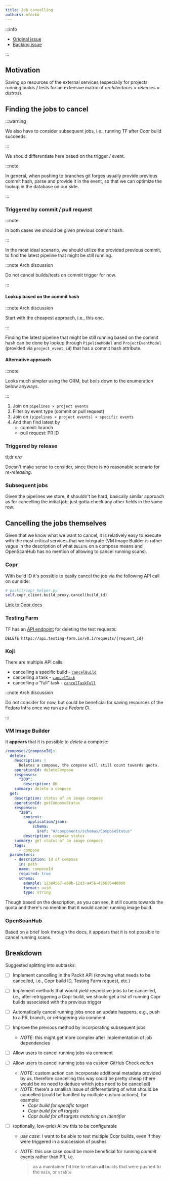```yaml
---
title: Job cancelling
authors: mfocko
---
```


:::info

- [Original issue](https://github.com/packit/packit-service/issues/5)
- [Backing issue](https://github.com/packit/packit-service/issues/2694)

:::

## Motivation

Saving up resources of the external services (especially for projects running
builds / tests for an extensive matrix of _architectures × releases × distros_).

## Finding the jobs to cancel

:::warning

We also have to consider subsequent jobs, i.e., running TF after Copr build
succeeds.

:::

We should differentiate here based on the trigger / event.

:::note

In general, when pushing to branches git forges usually provide previous commit
hash, parse and provide it in the event, so that we can optimize the lookup
in the database on our side.

:::

### Triggered by commit / pull request

:::note

In both cases we should be given previous commit hash.

:::

In the most ideal scenario, we should utilize the provided previous commit, to
find the latest pipeline that might be still running.

:::note Arch discussion

Do not cancel builds/tests on commit trigger for now.

:::

#### Lookup based on the commit hash

:::note Arch discussion

Start with the cheapest approach, i.e., this one.

:::

Finding the latest pipeline that might be still running based on the commit hash
can be done by lookup through `PipelineModel` and `ProjectEventModel` (provided
via `project_event_id`) that has a commit hash attribute.

#### Alternative approach

:::note

Looks much simpler using the ORM, but boils down to the enumeration below
anyways.

:::

1. Join on `pipelines × project events`
1. Filter by event type (commit or pull request)
1. Join on `(pipelines × project events) × specific events`
1. And then find latest by
   - commit: branch
   - pull request: PR ID

### Triggered by release

tl;dr _n/a_

Doesn't make sense to consider, since there is no reasonable scenario for
_re-releasing_.

### Subsequent jobs

Given the pipelines we store, it shouldn't be hard, basically similar approach
as for cancelling the initial job, just gotta check any other fields in the same
row.

## Cancelling the jobs themselves

Given that we know what we want to cancel, it is relatively easy to execute with
the most critical services that we integrate (VM Image Builder is rather vague
in the description of what `DELETE` on a compose means and OpenScanHub has no
mention of allowing to cancel running scans).

### Copr

With build ID it's possible to easily cancel the job via the following API call
on our side:

```py
# packit/copr_helper.py
self.copr_client.build_proxy.cancel(build_id)
```

[Link to Copr docs](https://python-copr.readthedocs.io/en/latest/client_v3/proxies.html#copr.v3.proxies.build.BuildProxy.cancel)

### Testing Farm

TF has an [API endpoint](https://api.testing-farm.io/redoc#operation/delete_test_request_v0_1_requests__request_id__delete) for deleting the test requests:

```
DELETE https://api.testing-farm.io/v0.1/requests/{request_id}
```

### Koji

There are multiple API calls:

- cancelling a specific build - [`cancelBuild`](<https://koji.fedoraproject.org/koji/api#:~:text=cancelBuild(buildID%2C%20strict%3DFalse)>)
- cancelling a task - [`cancelTask`](<https://koji.fedoraproject.org/koji/api#:~:text=cancelTask(task_id%2C%20recurse%3DTrue)>)
- cancelling a “full” task - [`cancelTaskFull`](<https://koji.fedoraproject.org/koji/api#:~:text=cancelTaskFull(task_id%2C%20strict%3DTrue)>)

:::note Arch discussion

Do not consider for now, but could be beneficial for saving resources of the
Fedora Infra once we run as a _Fedora CI_.

:::

### VM Image Builder

It **appears** that it is possible to _delete_ a compose:

```yaml
/composes/{composeId}:
  delete:
    description: |
      Deletes a compose, the compose will still count towards quota.
    operationId: deleteCompose
    responses:
      "200":
        description: OK
    summary: delete a compose
  get:
    description: status of an image compose
    operationId: getComposeStatus
    responses:
      "200":
        content:
          application/json:
            schema:
              $ref: "#/components/schemas/ComposeStatus"
        description: compose status
    summary: get status of an image compose
    tags:
      - compose
  parameters:
    - description: Id of compose
      in: path
      name: composeId
      required: true
      schema:
        example: 123e4567-e89b-12d3-a456-426655440000
        format: uuid
        type: string
```

Though based on the description, as you can see, it still counts towards the
quota and there's no mention that it would cancel running image build.

### OpenScanHub

Based on a brief look through the docs, it appears that it is not possible to
cancel running scans.

## Breakdown

Suggested splitting into subtasks:

- [ ] Implement cancelling in the Packit API (knowing what needs to be
      cancelled, i.e., Copr build ID, Testing Farm request, etc.)

- [ ] Implement methods that would yield respective jobs to be cancelled, i.e.,
      after retriggering a Copr build, we should get a list of running Copr
      builds associated with the previous trigger

- [ ] Automatically cancel running jobs once an update happens, e.g., push to
      a PR, branch, or retriggering via comment.

- [ ] Improve the previous method by incorporating subsequent jobs

  - _NOTE_: this might get more complex after implementation of job dependencies

- [ ] Allow users to cancel running jobs via comment

- [ ] Allow users to cancel running jobs via custom GitHub Check _action_

  - _NOTE_: custom action can incorporate additional metadata provided by us,
    therefore cancelling this way could be pretty cheap (there would be no need
    to deduce which jobs need to be cancelled)
  - _NOTE_: there's a smallish issue of differentiating of what should be
    cancelled (could be handled by multiple custom actions), for example:
    - _Copr build for specific target_
    - _Copr build for all targets_
    - _Copr build for all targets matching an identifier_

- [ ] (optionally, low-prio) Allow this to be configurable

  - _use case_: I want to be able to test multiple Copr builds, even if they
    were triggered in a succession of pushes
  - _NOTE_: this use case could be more beneficial for running _commit_ events
    rather than PR, i.e.

    > as a maintainer I'd like to retain **all** builds
    > that were pushed to the `main`, or `stable`
